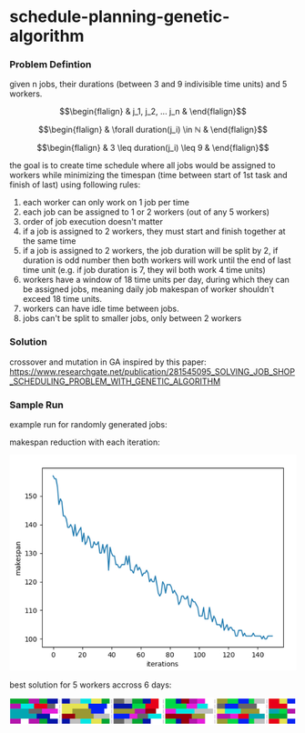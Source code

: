 # schedule-planning-genetic-algorithm

### Problem Defintion

given n jobs, their durations (between 3 and 9 indivisible time units) and 5 workers.
```math
\begin{flalign}
& j_1, j_2, ... j_n &
\end{flalign}
```
```math
\begin{flalign}
& \forall duration(j_i) \in ℕ &
\end{flalign}
```
```math
\begin{flalign}
& 3 \leq duration(j_i) \leq 9 &
\end{flalign}
```

the goal is to create time schedule where all jobs would be assigned to workers while minimizing the timespan (time between start of 1st task and finish of last) using following rules:
1) each worker can only work on 1 job per time
2) each job can be assigned to 1 or 2 workers (out of any 5 workers)
3) order of job execution doesn't matter
4) if a job is assigned to 2 workers, they must start and finish together at the same time
5) if a job is assigned to 2 workers, the job duration will be split by 2, if duration is odd number then both workers will work until the end of last time unit (e.g. if job duration is 7, they wil both work 4 time units)
6) workers have a window of 18 time units per day, during which they can be assigned jobs, meaning daily job makespan of worker shouldn't exceed 18 time units.
7) workers can have idle time between jobs.
8) jobs can't be split to smaller jobs, only between 2 workers

### Solution

crossover and mutation in GA inspired by this paper: https://www.researchgate.net/publication/281545095_SOLVING_JOB_SHOP_SCHEDULING_PROBLEM_WITH_GENETIC_ALGORITHM

### Sample Run

example run for randomly generated jobs:

makespan reduction with each iteration:

![http://url/to/img.png](https://github.com/markshapiro/schedule-planning-genetic-algorithm/raw/main/iterations.jpg)

best solution for 5 workers accross 6 days:

![http://url/to/img.png](https://github.com/markshapiro/schedule-planning-genetic-algorithm/raw/main/timetable.jpg)

